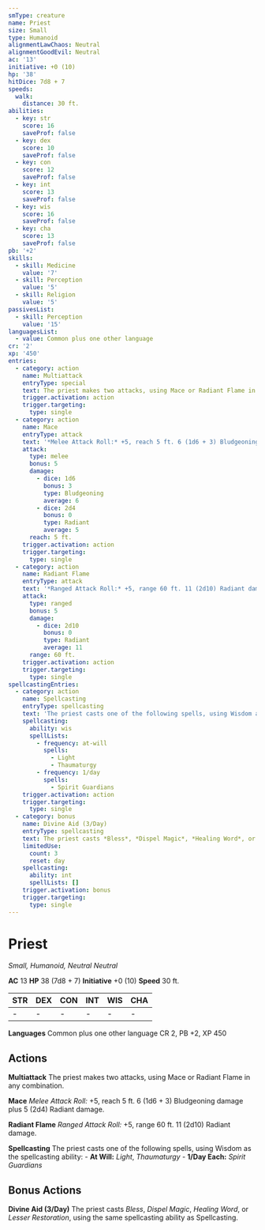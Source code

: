 ```yaml
---
smType: creature
name: Priest
size: Small
type: Humanoid
alignmentLawChaos: Neutral
alignmentGoodEvil: Neutral
ac: '13'
initiative: +0 (10)
hp: '38'
hitDice: 7d8 + 7
speeds:
  walk:
    distance: 30 ft.
abilities:
  - key: str
    score: 16
    saveProf: false
  - key: dex
    score: 10
    saveProf: false
  - key: con
    score: 12
    saveProf: false
  - key: int
    score: 13
    saveProf: false
  - key: wis
    score: 16
    saveProf: false
  - key: cha
    score: 13
    saveProf: false
pb: '+2'
skills:
  - skill: Medicine
    value: '7'
  - skill: Perception
    value: '5'
  - skill: Religion
    value: '5'
passivesList:
  - skill: Perception
    value: '15'
languagesList:
  - value: Common plus one other language
cr: '2'
xp: '450'
entries:
  - category: action
    name: Multiattack
    entryType: special
    text: The priest makes two attacks, using Mace or Radiant Flame in any combination.
    trigger.activation: action
    trigger.targeting:
      type: single
  - category: action
    name: Mace
    entryType: attack
    text: '*Melee Attack Roll:* +5, reach 5 ft. 6 (1d6 + 3) Bludgeoning damage plus 5 (2d4) Radiant damage.'
    attack:
      type: melee
      bonus: 5
      damage:
        - dice: 1d6
          bonus: 3
          type: Bludgeoning
          average: 6
        - dice: 2d4
          bonus: 0
          type: Radiant
          average: 5
      reach: 5 ft.
    trigger.activation: action
    trigger.targeting:
      type: single
  - category: action
    name: Radiant Flame
    entryType: attack
    text: '*Ranged Attack Roll:* +5, range 60 ft. 11 (2d10) Radiant damage.'
    attack:
      type: ranged
      bonus: 5
      damage:
        - dice: 2d10
          bonus: 0
          type: Radiant
          average: 11
      range: 60 ft.
    trigger.activation: action
    trigger.targeting:
      type: single
spellcastingEntries:
  - category: action
    name: Spellcasting
    entryType: spellcasting
    text: 'The priest casts one of the following spells, using Wisdom as the spellcasting ability: - **At Will:** *Light*, *Thaumaturgy* - **1/Day Each:** *Spirit Guardians*'
    spellcasting:
      ability: wis
      spellLists:
        - frequency: at-will
          spells:
            - Light
            - Thaumaturgy
        - frequency: 1/day
          spells:
            - Spirit Guardians
    trigger.activation: action
    trigger.targeting:
      type: single
  - category: bonus
    name: Divine Aid (3/Day)
    entryType: spellcasting
    text: The priest casts *Bless*, *Dispel Magic*, *Healing Word*, or *Lesser Restoration*, using the same spellcasting ability as Spellcasting.
    limitedUse:
      count: 3
      reset: day
    spellcasting:
      ability: int
      spellLists: []
    trigger.activation: bonus
    trigger.targeting:
      type: single
---
```


# Priest
*Small, Humanoid, Neutral Neutral*

**AC** 13
**HP** 38 (7d8 + 7)
**Initiative** +0 (10)
**Speed** 30 ft.

| STR | DEX | CON | INT | WIS | CHA |
| --- | --- | --- | --- | --- | --- |
| - | - | - | - | - | - |

**Languages** Common plus one other language
CR 2, PB +2, XP 450

## Actions

**Multiattack**
The priest makes two attacks, using Mace or Radiant Flame in any combination.

**Mace**
*Melee Attack Roll:* +5, reach 5 ft. 6 (1d6 + 3) Bludgeoning damage plus 5 (2d4) Radiant damage.

**Radiant Flame**
*Ranged Attack Roll:* +5, range 60 ft. 11 (2d10) Radiant damage.

**Spellcasting**
The priest casts one of the following spells, using Wisdom as the spellcasting ability: - **At Will:** *Light*, *Thaumaturgy* - **1/Day Each:** *Spirit Guardians*

## Bonus Actions

**Divine Aid (3/Day)**
The priest casts *Bless*, *Dispel Magic*, *Healing Word*, or *Lesser Restoration*, using the same spellcasting ability as Spellcasting.
